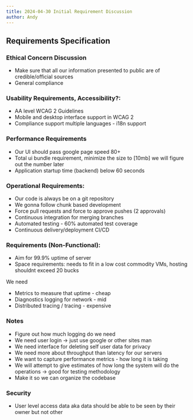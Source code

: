 ```yaml
---
title: 2024-04-30 Initial Requirement Discussion
author: Andy
---
```

## Requirements Specification

### Ethical Concern Discussion
- Make sure that all our information presented to public are of credible/official sources
- General compliance 

### Usability Requirements, Accessibility?:
- AA level WCAG 2 Guidelines
- Mobile and desktop interface support in WCAG 2 
- Compliance support multiple languages - i18n support

### Performance Requirements
- Our UI should pass google page speed 80+
- Total ui bundle requirement, minimize the size to [10mb] we will figure out the number later
- Application startup time (backend) below 60 seconds

### Operational Requirements:
- Our code is always be on a git repository
- We gonna follow chunk based development
- Force pull requests and force to approve pushes (2 approvals)
- Continuous integration for merging branches
- Automated testing - 60% automated test coverage
- Continuous delivery/deployment CI/CD

### Requirements (Non-Functional):
- Aim for 99.9% uptime of server
- Space requirements: needs to fit in a low cost commodity VMs, hosting shouldnt exceed 20 bucks

We need
- Metrics to measure that uptime - cheap
- Diagnostics logging for network - mid
- Distributed tracing / tracing - expensive

### Notes
- Figure out how much logging do we need
- We need user login -> just use google or other sites man
- We need interface for deleting self user data for privacy
- We need more about throughput than latency for our servers
- We want to capture performance metrics - how long it is taking 
- We will attempt to give estimates of how long the system will do the operations -> good for testing methodology
- Make it so we can organize the codebase


### Security
- User level access data aka data should be able to be seen by their owner but not other 

